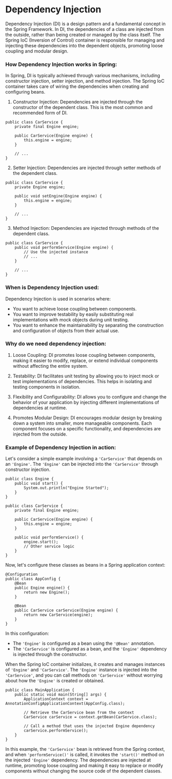 # Dependency Injection

Dependency Injection (DI) is a design pattern and a fundamental concept in the Spring
Framework. In DI, the dependencies of a class are injected from the outside, rather than
being created or managed by the class itself. The Spring IoC (Inversion of Control) container
is responsible for managing and injecting these dependencies into the dependent objects,
promoting loose coupling and modular design.

### How Dependency Injection works in Spring:

In Spring, DI is typically achieved through various mechanisms, including constructor
injection, setter injection, and method injection. The Spring IoC container takes care of
wiring the dependencies when creating and configuring beans.

1. Constructor Injection:
   Dependencies are injected through the constructor of the dependent class. This is the most
   common and recommended form of DI.
```
public class CarService {
    private final Engine engine;
    
    public CarService(Engine engine) {
        this.engine = engine;
    }
    
    // ...
}
```

2. Setter Injection:
   Dependencies are injected through setter methods of the dependent class.
```
public class CarService {
    private Engine engine;
    
    public void setEngine(Engine engine) {
        this.engine = engine;
    }
    
    // ...
}
```

3. Method Injection:
   Dependencies are injected through methods of the dependent class.
```
public class CarService {
    public void performService(Engine engine) {
        // Use the injected instance
        // ...
    }
    
    // ...
}
```

### When is Dependency Injection used:

Dependency Injection is used in scenarios where:

- You want to achieve loose coupling between components.
- You want to improve testability by easily substituting real implementations with mock
  objects during unit testing.
- You want to enhance the maintainability by separating the construction and configuration of
  objects from their actual use.

### Why do we need dependency injection:

1. Loose Coupling:
   DI promotes loose coupling between components, making it easier to modify, replace, or extend
   individual components without affecting the entire system.

2. Testability:
   DI facilitates unit testing by allowing you to inject mock or test implementations of
   dependencies. This helps in isolating and testing components in isolation.

3. Flexibility and Configurability:
   DI allows you to configure and change the behavior of your application by injecting different
   implementations of dependencies at runtime.

4. Promotes Modular Design:
   DI encourages modular design by breaking down a system into smaller, more manageable
   components. Each component focuses on a specific functionality, and dependencies are injected
   from the outside.

### Example of Dependency Injection in action:

Let's consider a simple example involving a `'CarService'` that depends on an `'Engine'`. The
`'Engine'` can be injected into the `'CarService'` through constructor injection.
```
public class Engine {
    public void start() {
        System.out.println("Engine Started");
    }
}

public class CarService {
    private final Engine engine;
    
    public CarService(Engine engine) {
        this.engine = engine;
    }
    
    public void performService() {
        engine.start();
        // Other service logic
    }
}
```

Now, let's configure these classes as beans in a Spring application context:
```
@Configuration
public class AppConfig {
    @Bean
    public Engine engine() {
        return new Engine();
    }
    
    @Bean
    public CarService carService(Engine engine) {
        return new CarService(engine);
    }
}
```

In this configuration:

- The `'Engine'` is configured as a bean using the `'@Bean'` annotation.
- The `'CarService'` is configured as a bean, and the `'Engine'` dependency is injected
  through the constructor.

When the Spring IoC container initializes, it creates and manages instances of `'Engine'`
and `'CarService'`. The `'Engine'` instance is injected into the `'CarService'`, and you
can call methods on `'CarService'` without worrying about how the `'Engine'` is created or
obtained.

```
public class MainApplication {
    public static void main(String[] args) {
        ApplicationContext context = AnnotationConfigApplicationContext(AppConfig.class);
        
        // Retrieve the CarService bean from the context
        CarService carService = context.getBean(CarService.class);
        
        // Call a method that uses the injected Engine dependency
        carService.performService();
    }
}
```

In this example, the `'CarService'` bean is retrieved from the Spring context, and when
`'performService()'` is called, it invokes the `'start()'` method on the injected `'Engine'`
dependency. The dependencies are injected at runtime, promoting loose coupling and making it
easy to replace or modify components without changing the source code of the dependent
classes.

